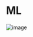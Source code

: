 # ML
![image](https://github.com/MelvinAma/Absolut_inte_ML-projektet_i_Sannstat/assets/63121251/a3158b5a-61c0-42b9-b1e0-641f19072504)
